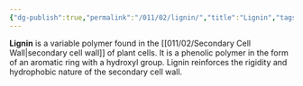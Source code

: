 ```yaml
---
{"dg-publish":true,"permalink":"/011/02/lignin/","title":"Lignin","tags":["BIOL412"],"noteIcon":"fallback","created":"2024-09-26T13:45:04.098-07:00","updated":"2024-09-26T15:20:39.016-07:00"}
---
```


**Lignin** is a variable polymer found in the [[011/02/Secondary Cell Wall\|secondary cell wall]] of plant cells. It is a phenolic polymer in the form of an aromatic ring with a hydroxyl group. Lignin reinforces the rigidity and hydrophobic nature of the secondary cell wall.